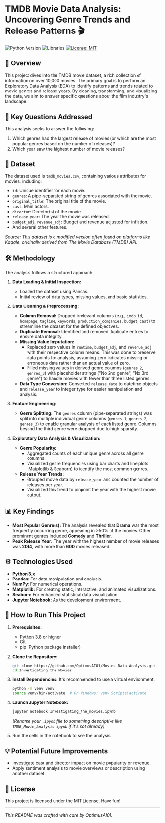 # TMDB Movie Data Analysis: Uncovering Genre Trends and Release Patterns 🎬

![Python Version](https://img.shields.io/badge/python-3.8%2B-blue.svg) ![Libraries](https://img.shields.io/badge/libraries-pandas%2C%20numpy%2C%20matplotlib%2C%20seaborn-orange.svg) [![License: MIT](https://img.shields.io/badge/License-MIT-yellow.svg)](https://opensource.org/licenses/MIT)

## 🌟 Overview

This project dives into the TMDB movie dataset, a rich collection of information on over 10,000 movies. The primary goal is to perform an Exploratory Data Analysis (EDA) to identify patterns and trends related to movie genres and release years. By cleaning, transforming, and visualizing the data, we aim to answer specific questions about the film industry's landscape.

## 🎯 Key Questions Addressed

This analysis seeks to answer the following:

1.  Which genres had the largest release of movies (or which are the most popular genres based on the number of releases)?
2.  Which year saw the highest number of movie releases?

## 💾 Dataset

The dataset used is `tmdb_movies.csv`, containing various attributes for movies, including:
*   `id`: Unique identifier for each movie.
*   `genres`: A pipe-separated string of genres associated with the movie.
*   `original_title`: The original title of the movie.
*   `cast`: Main actors.
*   `director`: Director(s) of the movie.
*   `release_year`: The year the movie was released.
*   `budget_adj`, `revenue_adj`: Budget and revenue adjusted for inflation.
*   And several other features.

*Source: This dataset is a modified version often found on platforms like Kaggle, originally derived from The Movie Database (TMDB) API.*

## 🛠️ Methodology

The analysis follows a structured approach:

1.  **Data Loading & Initial Inspection:**
    *   Loaded the dataset using Pandas.
    *   Initial review of data types, missing values, and basic statistics.

2.  **Data Cleaning & Preprocessing:**
    *   **Column Removal:** Dropped irrelevant columns (e.g., `imdb_id`, `homepage`, `tagline`, `keywords`, `production_companies`, `budget`, `cast`) to streamline the dataset for the defined objectives.
    *   **Duplicate Removal:** Identified and removed duplicate entries to ensure data integrity.
    *   **Missing Value Imputation:**
        *   Replaced zero values in `runtime`, `budget_adj`, and `revenue_adj` with their respective column means. This was done to preserve data points for analysis, assuming zero indicates missing or erroneous data rather than an actual value of zero.
        *   Filled missing values in derived genre columns (`genres_2`, `genres_3`) with placeholder strings ("No 2nd genre", "No 3rd genre") to handle movies with fewer than three listed genres.
    *   **Data Type Conversion:** Converted `release_date` to datetime objects and `release_year` to integer type for easier manipulation and analysis.

3.  **Feature Engineering:**
    *   **Genre Splitting:** The `genres` column (pipe-separated strings) was split into multiple individual genre columns (`genres_1`, `genres_2`, `genres_3`) to enable granular analysis of each listed genre. Columns beyond the third genre were dropped due to high sparsity.

4.  **Exploratory Data Analysis & Visualization:**
    *   **Genre Popularity:**
        *   Aggregated counts of each unique genre across all genre columns.
        *   Visualized genre frequencies using bar charts and line plots (Matplotlib & Seaborn) to identify the most common genres.
    *   **Release Year Trends:**
        *   Grouped movie data by `release_year` and counted the number of releases per year.
        *   Visualized this trend to pinpoint the year with the highest movie output.

## 📊 Key Findings

*   **Most Popular Genre(s):** The analysis revealed that **Drama** was the most frequently occurring genre, appearing in >50% of the movies. Other prominent genres included **Comedy** and **Thriller**.
*   **Peak Release Year:** The year with the highest number of movie releases was **2014**, with more than **600** movies released.

## ⚙️ Technologies Used

*   **Python 3.x**
*   **Pandas:** For data manipulation and analysis.
*   **NumPy:** For numerical operations.
*   **Matplotlib:** For creating static, interactive, and animated visualizations.
*   **Seaborn:** For enhanced statistical data visualization.
*   **Jupyter Notebook:** As the development environment.

## 🚀 How to Run This Project

1.  **Prerequisites:**
    *   Python 3.8 or higher
    *   Git
    *   pip (Python package installer)

2.  **Clone the Repository:**
    ```bash
    git clone https://github.com/OptimusAI01/Movies-Data-Analysis.git
    cd Investigating the Movies
    ```

3.  **Install Dependencies:**
    It's recommended to use a virtual environment.
    ```bash
    python -m venv venv
    source venv/bin/activate  # On Windows: venv\Scripts\activate
    ```

4.  **Launch Jupyter Notebook:**
    ```bash
    jupyter notebook Investigating_the_movies.ipynb
    ```
    *(Rename your `.ipynb` file to something descriptive like `TMDB_Movie_Analysis.ipynb` if it's not already)*

5.  Run the cells in the notebook to see the analysis.

## 💡 Potential Future Improvements

*   Investigate cast and director impact on movie popularity or revenue.
*   Apply sentiment analysis to movie overviews or description using another dataset.

## 📄 License

This project is licensed under the MIT License. Have fun!

---

_This README was crafted with care by OptimusAI01._
